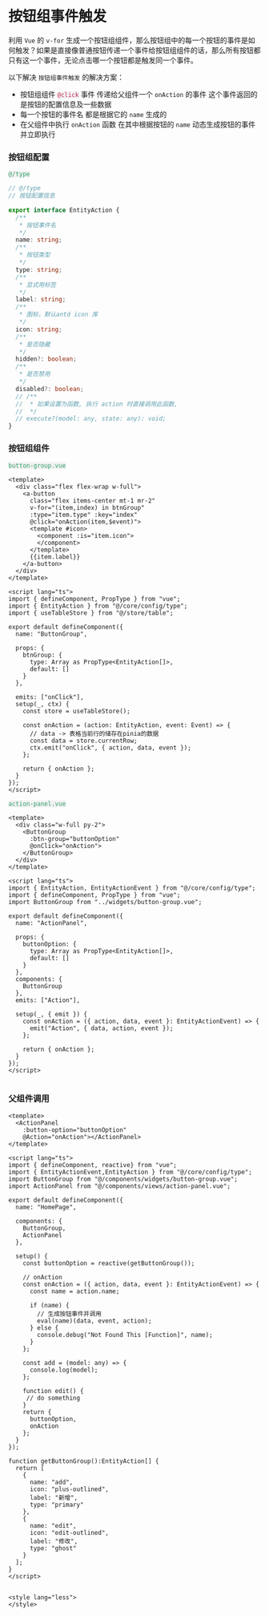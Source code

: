 # 按钮组事件触发

利用 `Vue` 的 `v-for` 生成一个按钮组组件，那么按钮组中的每一个按钮的事件是如何触发？如果是直接像普通按钮传递一个事件给按钮组组件的话，那么所有按钮都只有这一个事件，无论点击哪一个按钮都是触发同一个事件。

以下解决 `按钮组事件触发` 的解决方案：
- 按钮组组件 <code style='background: #f2f2f2;color:#c7254e;border-radius:4px;'>@click</code> 事件 传递给父组件一个 `onAction` 的事件 这个事件返回的是按钮的配置信息及一些数据
- 每一个按钮的事件名 都是根据它的 `name` 生成的
- 在父组件中执行 `onAction` 函数 在其中根据按钮的 `name` 动态生成按钮的事件 并立即执行


### 按钮组配置
<code style='background: #f1f1f1;color:#33a06f;border-radius:4px;'>@/type</code>

```ts
// @/type
// 按钮配置信息

export interface EntityAction {
  /**
   * 按钮事件名
   */
  name: string;
  /**
   * 按钮类型
   */
  type: string;
  /**
   * 显式用标签
   */
  label: string;
  /**
   * 图标，默认antd icon 库
   */
  icon: string;
  /**
   * 是否隐藏
   */
  hidden?: boolean;
  /**
   * 是否禁用
   */
  disabled?: boolean;
  // /**
  //  * 如果设置为函数, 执行 action 时直接调用此函数,
  //  */
  // execute?(model: any, state: any): void;
}
```

### 按钮组组件
<code style='background: #f1f1f1;color:#33a06f;border-radius:4px;'>button-group.vue</code>

```vue
<template>
  <div class="flex flex-wrap w-full">
    <a-button
      class="flex items-center mt-1 mr-2"
      v-for="(item,index) in btnGroup"
      :type="item.type" :key="index"
      @click="onAction(item,$event)">
      <template #icon>
        <component :is="item.icon">
        </component>
      </template>
      {{item.label}}
    </a-button>
  </div>
</template>

<script lang="ts">
import { defineComponent, PropType } from "vue";
import { EntityAction } from "@/core/config/type";
import { useTableStore } from "@/store/table";

export default defineComponent({
  name: "ButtonGroup",

  props: {
    btnGroup: {
      type: Array as PropType<EntityAction[]>,
      default: []
    }
  },

  emits: ["onClick"],
  setup(_, ctx) {
    const store = useTableStore();

    const onAction = (action: EntityAction, event: Event) => {
      // data -> 表格当前行的储存在pinia的数据
      const data = store.currentRow;
      ctx.emit("onClick", { action, data, event });
    };

    return { onAction };
  }
});
</script>
```

<code style='background: #f1f1f1;color:#33a06f;border-radius:4px;'>action-panel.vue</code>

```vue
<template>
  <div class="w-full py-2">
    <ButtonGroup
      :btn-group="buttonOption"
      @onClick="onAction">
    </ButtonGroup>
  </div>
</template>

<script lang="ts">
import { EntityAction, EntityActionEvent } from "@/core/config/type";
import { defineComponent, PropType } from "vue";
import ButtonGroup from "../widgets/button-group.vue";

export default defineComponent({
  name: "ActionPanel",

  props: {
    buttonOption: {
      type: Array as PropType<EntityAction[]>,
      default: []
    }
  },
  components: {
    ButtonGroup
  },
  emits: ["Action"],

  setup(_, { emit }) {
    const onAction = ({ action, data, event }: EntityActionEvent) => {
      emit("Action", { data, action, event });
    };

    return { onAction };
  }
});
</script>


```

### 父组件调用
```vue
<template>
  <ActionPanel
    :button-option="buttonOption"
    @Action="onAction"></ActionPanel>
</template>

<script lang="ts">
import { defineComponent, reactive} from "vue";
import { EntityActionEvent,EntityAction } from "@/core/config/type";
import ButtonGroup from "@/components/widgets/button-group.vue";
import ActionPanel from "@/components/views/action-panel.vue";

export default defineComponent({
  name: "HomePage",

  components: {
    ButtonGroup,
    ActionPanel
  },

  setup() {
    const buttonOption = reactive(getButtonGroup());

    // onAction 
    const onAction = ({ action, data, event }: EntityActionEvent) => {
      const name = action.name;

      if (name) {
        // 生成按钮事件并调用
        eval(name)(data, event, action);
      } else {
        console.debug("Not Found This [Function]", name);
      }
    };

    const add = (model: any) => {
      console.log(model);
    };

    function edit() {
     // do something
    }
    return {
      buttonOption,
      onAction
    };
  }
});

function getButtonGroup():EntityAction[] {
  return [
    {
      name: "add",
      icon: "plus-outlined",
      label: "新增",
      type: "primary"
    },
    {
      name: "edit",
      icon: "edit-outlined",
      label: "修改",
      type: "ghost"
    }
  ];
}
</script>


<style lang="less">
</style>

```